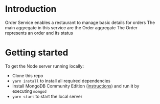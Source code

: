 # Introduction

Order Service enables a restaurant to manage basic details for orders
The main aggregate in this service are the Order aggregate
The Order represents an order and its status

# Getting started

To get the Node server running locally:

- Clone this repo
- `yarn install` to install all required dependencies
- Install MongoDB Community Edition ([instructions](https://docs.mongodb.com/manual/installation/#tutorials)) and run it by executing `mongod`
- `yarn start` to start the local server
